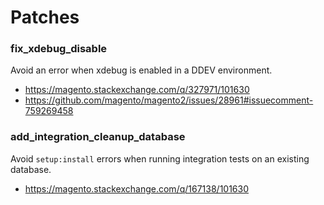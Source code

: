 # Patches

### fix_xdebug_disable

Avoid an error when xdebug is enabled in a DDEV environment.

- https://magento.stackexchange.com/q/327971/101630
- https://github.com/magento/magento2/issues/28961#issuecomment-759269458

### add_integration_cleanup_database

Avoid `setup:install` errors when running integration tests on an existing database.

- https://magento.stackexchange.com/q/167138/101630
